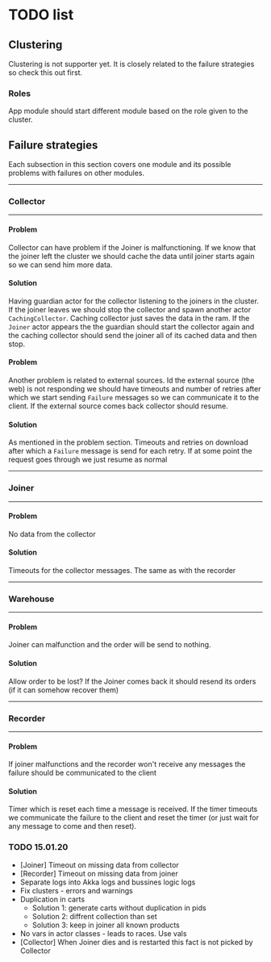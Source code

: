 # TODO list

## Clustering

Clustering is not supporter yet.
It is closely related to the failure
strategies so check this out first. 

### **Roles**

App module should start different module
based on the role given to the cluster.

## Failure strategies

Each subsection in this section covers
one module and its possible problems with
failures on other modules.

_____________________________
### **Collector**
_____________________________
#### Problem

Collector can have problem if the Joiner
is malfunctioning.
If we know that the joiner left the cluster 
we should cache the data until joiner starts 
again so we can send him more data.

#### Solution

Having guardian actor for the collector listening to
the joiners in the cluster. If the joiner leaves
we should stop the collector and spawn another
actor `CachingCollector`. Caching collector
just saves the data in the ram.
If the `Joiner` actor appears the the guardian should
start the collector again and the caching collector
should send the joiner all of its cached data
and then stop.

#### Problem 

Another problem is related to external sources.
Id the external source (the web) is not responding
we should have timeouts and number of retries
after which we start sending `Failure` messages
so we can communicate it to the client.
If the external source comes back collector should resume.

#### Solution

As mentioned in the problem section. Timeouts and retries
on download after which a `Failure` message is send
for each retry. If at some point the request goes through
we just resume as normal 

_____________________________
### **Joiner**
_____________________________

#### Problem

No data from the collector

#### Solution

Timeouts for the collector messages. 
The same as with the recorder

_____________________________
### **Warehouse**
_____________________________

#### Problem

Joiner can malfunction and the order will be send to nothing.

#### Solution

Allow order to be lost? 
If the Joiner comes back it should resend its orders
(if it can somehow recover them)

_____________________________
### **Recorder**
_____________________________

#### Problem

If joiner malfunctions and the recorder won't receive
any messages the failure should be communicated to
the client

#### Solution

Timer which is reset each time a message is received.
If the timer timeouts we communicate the failure to the
client and reset the timer (or just wait for any message to
come and then reset).



### TODO 15.01.20

* [Joiner] Timeout on missing data from collector
* [Recorder] Timeout on missing data from joiner
* Separate logs into Akka logs and  bussines logic logs
* Fix clusters - errors and warnings
* Duplication in carts
  * Solution 1: generate carts without duplication in pids
  * Solution 2: diffrent collection than set
  * Solution 3: keep in joiner all known products
* No vars in actor classes - leads to races. Use vals
* [Collector] When Joiner dies and is restarted this fact is not picked by Collector  